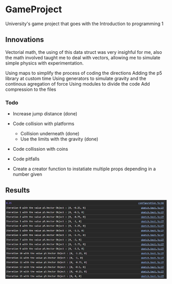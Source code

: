 # GameProject

University's game project that goes with the Introduction to programming 1

## Innovations

Vectorial math, the using of this data struct was very insighful for me, also the math involved taught me to deal with vectors, allowing me to simulate simple physics with experimentation.

Using maps to simplify the process of coding the directions
Adding the p5 library at custom time
Using generators to simulate gravity and the continous agregation of force
Using modules to divide the code
Add compression to the files

### Todo

- Increase jump distance (done)
- Code collision with platforms
  - Collision underneath (done)
  - Use the limits with the gravity (done)
- Code collission with coins
- Code pitfalls

- Create a creator function to instatiate multiple props depending in a number given

## Results

<img src="./docs/generator_imp.jpg">
